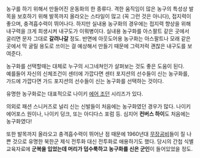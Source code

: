 농구를 하기 위해서 만들어진 운동화의 한 종류다. 격한 움직임이 많은 농구의 특성상 발목을 보호하기 위해 발목까지 올라오는 스타일이 많고
(꼭 그런 것은 아니다), 접지력이 좋으며, 충격흡수력이 뛰어나다. 하지만 실내용 농구화의 경우에는 접지력 향상을 위해 내구력을 크게
희생시켜 내구도가 이뭐병이다. 실내용 농구화를 아스팔트 같은 곳에서 굴리면 문자 그대로 **갈려나갈** 정도. 반면에 아웃도어용 농구화는
아스팔트나 모래 같은 곳에서 막 굴릴 용도로 쓰이는 걸 예상해서 만들기 때문에 그럭저럭 괜찮은 내구도를 보여준다.

농구화를 선택할때는 대체로 누구의 시그네쳐인가 살펴보는 것도 좋은 도움이 된다.  
예를들어 자신의 신체조건이 센터에 가깝다면 센터 포지션의 선수들이 신는 농구화를, 가드에 가깝다면 가드 포지션의 선수들이 신는 농구화를
선택하는 것이다.

유명한 농구화로는 대표적으로 나이키 [에어 조던](%EC%97%90%EC%96%B4%20%EC%A1%B0%EB%8D%98.md)
시리즈가 있다.

의외로 패션 스니커즈로 널리 신는 신발들이 처음에는 농구화였던 경우가 많다. 나이키 에어포스 원이나, 나이키 덩크, 또는 아디다스 포럼 등.
심지어 **컨버스 하이**도 처음에는 농구화였다!

또한 발목까지 올라오고 충격흡수력이 뛰어난 점 때문에 1960년대
[무장공비](%EB%AC%B4%EC%9E%A5%EA%B3%B5%EB%B9%84.md)들이 질 나쁜 것으로 유명한 북한군 제식 전투화
대신 전투화로 애용하기도 했다. 당시의 간첩 식별 교육자료에 **군복을 입었는데 머리가 덥수룩하고 농구화를 신은 군인**이 들어있었을 정도.

